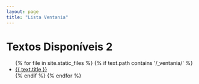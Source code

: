 ```yaml
---
layout: page
title: "Lista Ventania"
---
```


<h1>Textos Disponíveis 2</h1>

<ul>
{% for file in site.static_files %}
  {% if text.path contains '/_ventania/' %}
    <li><a href="{{ text.url }}">{{ text.title }}</a></li>
  {% endif %}
{% endfor %}
</ul>
